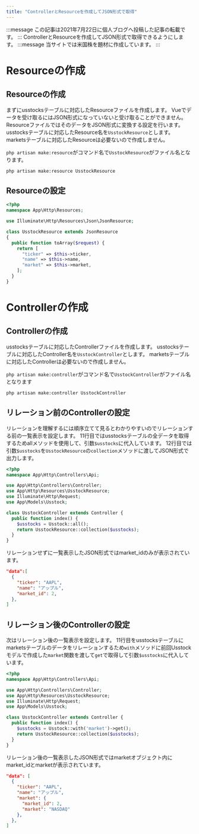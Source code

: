 ```yaml
---
title: "ControllerとResourceを作成してJSON形式で取得"
---
```

:::message
この記事は2021年7月22日に個人ブログへ投稿した記事の転載です。
:::
ControllerとResourceを作成してJSON形式で取得できるようにします。
:::message
当サイトでは米国株を題材に作成しています。
:::
# Resourceの作成
## Resourceの作成
まずにusstocksテーブルに対応したResourceファイルを作成します。
Vueでデータを受け取るにはJSON形式になっていないと受け取ることができません。
ResourceファイルではそのデータをJSON形式に変換する設定を行います。
usstocksテーブルに対応したResource名を`UsstockResource`とします。
marketsテーブルに対応したResourceは必要ないので作成しません。

`php artisan make:resource`がコマンド名で`UsstockResource`がファイル名となります。
```
php artisan make:resource UsstockResource
```
## Resourceの設定
```php
<?php
namespace App\Http\Resources;

use Illuminate\Http\Resources\Json\JsonResource;

class UsstockResource extends JsonResource
{
  public function toArray($request) {
    return [
      "ticker" => $this->ticker,
      "name" => $this->name,
      "market" => $this->market,
    ];
  }
}
```

# Controllerの作成
## Controllerの作成
usstocksテーブルに対応したControllerファイルを作成します。
usstocksテーブルに対応したController名を`UsstockController`とします。
marketsテーブルに対応したControllerは必要ないので作成しません。

`php artisan make:controller`がコマンド名で`UsstockController`がファイル名となります
```
php artisan make:controller UsstockController
```

## リレーション前のControllerの設定
リレーションを理解するには順序立てて見るとわかりやすいのでリレーションする前の一覧表示を設定します。
11行目ではusstocksテーブルの全データを取得するためallメソッドを使用して、引数`$usstocks`に代入しています。
12行目では引数`$usstocks`を`UsstockResource`の`collection`メソッドに渡してJSON形式で出力します。
```php
<?php
namespace App\Http\Controllers\Api;

use App\Http\Controllers\Controller;
use App\Http\Resources\UsstockResource;
use Illuminate\Http\Request;
use App\Models\Usstock;

class UsstockController extends Controller {
  public function index() {
    $usstocks = Usstock::all();
    return UsstockResource::collection($usstocks);
  }
}
```
リレーションせずに一覧表示したJSON形式ではmarket_idのみが表示されています。
```json
"data":[
  {
    "ticker": "AAPL",
    "name": "アップル",
    "market_id": 2,
  },
]
```

## リレーション後のControllerの設定
次はリレーション後の一覧表示を設定します。
11行目をusstocksテーブルにmarketsテーブルのデータをリレーションするため`with`メソッドに前回Usstockモデルで作成した`market`関数を渡して`get`で取得して引数`$usstocks`に代入しています。
```php
<?php
namespace App\Http\Controllers\Api;

use App\Http\Controllers\Controller;
use App\Http\Resources\UsstockResource;
use Illuminate\Http\Request;
use App\Models\Usstock;

class UsstockController extends Controller {
  public function index() {
    $usstocks = Usstock::with('market')->get();
    return UsstockResource::collection($usstocks);
  }
}
```
リレーション後の一覧表示したJSON形式ではmarketオブジェクト内にmarket_idとmarketが表示されています。
```json
"data": [
  {
    "ticker": "AAPL",
    "name": "アップル",
    "market": {
      "market_id": 2,
      "market": "NASDAQ"
    },
  },
]
```
